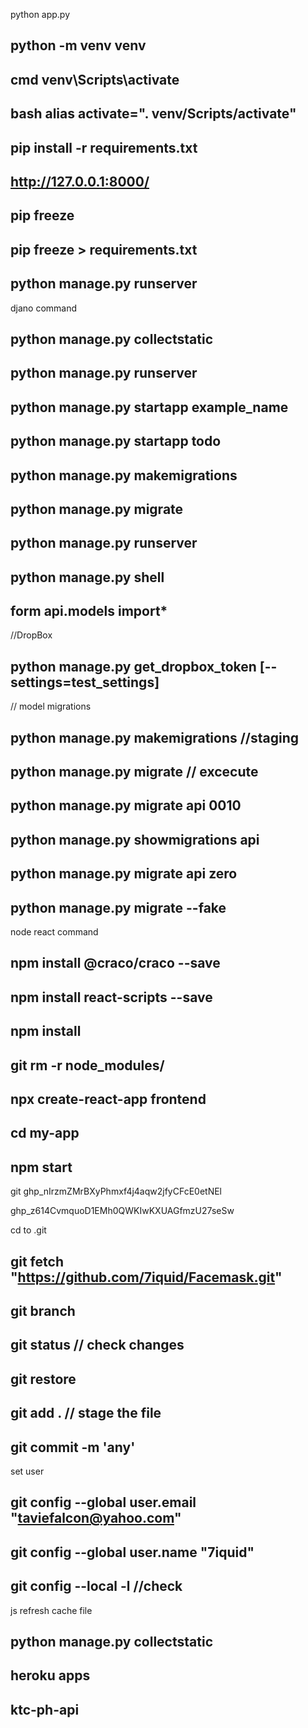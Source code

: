 

python app.py

## python -m venv venv
## 		cmd 	venv\Scripts\activate
## 		bash 	alias activate=". venv/Scripts/activate"
## pip install -r requirements.txt
## http://127.0.0.1:8000/
## pip freeze
## pip freeze > requirements.txt
## python manage.py runserver



djano command
## python manage.py collectstatic
## python manage.py runserver <!-- "execute server" -->
## python manage.py startapp example_name
## python manage.py startapp todo
## python manage.py makemigrations
## python manage.py migrate
## python manage.py runserver
## python manage.py shell
## form api.models import*

//DropBox
## python manage.py get_dropbox_token [--settings=test_settings]


// model migrations
## python manage.py makemigrations //staging
## python manage.py migrate	// excecute 
## python manage.py  migrate api 0010
## python manage.py  showmigrations api
## python manage.py  migrate api zero
## python manage.py migrate --fake

node react command
## npm install @craco/craco --save
## npm install react-scripts --save
## npm install
## git rm -r node_modules/
## npx create-react-app frontend
## cd my-app
## npm start


git 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

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


<!-- git command -->
cd to .git
## git fetch "https://github.com/7iquid/Facemask.git"
## git branch

## git status // check changes
## git restore <path name>


## git add . // stage the file
## git commit -m 'any'

set user
## git config --global user.email "taviefalcon@yahoo.com"
## git config --global user.name "7iquid"
## git config --local -l //check

js refresh cache file
## python manage.py collectstatic 



<!-- heroku cli -->
## heroku apps
## ktc-ph-api